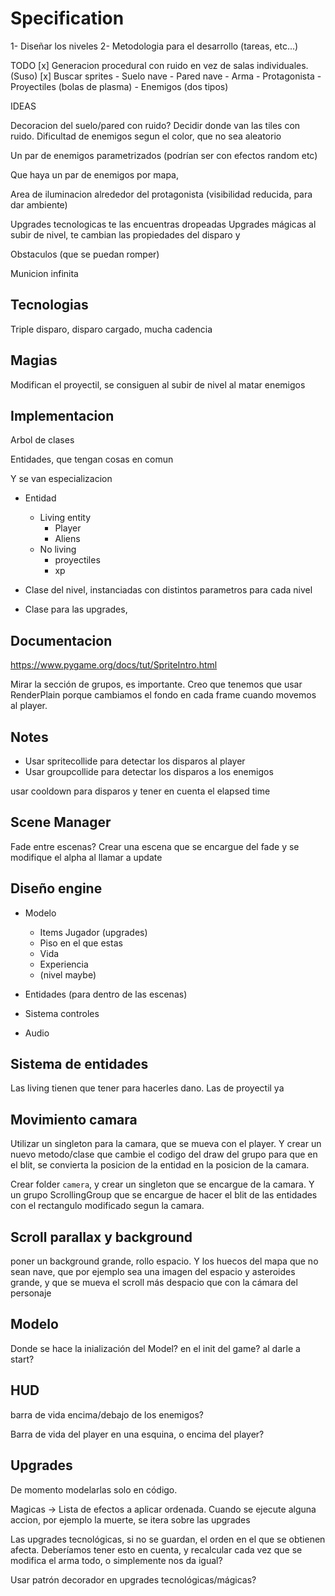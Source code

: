 # Specification

1- Diseñar los niveles
2- Metodologia para el desarrollo (tareas, etc...)

TODO
[x] Generacion procedural con ruido en vez de salas individuales. (Suso)
[x] Buscar sprites - Suelo nave - Pared nave - Arma - Protagonista - Proyectiles (bolas de plasma) - Enemigos (dos tipos)

IDEAS

Decoracion del suelo/pared con ruido? Decidir donde van las tiles con ruido.
Dificultad de enemigos segun el color, que no sea aleatorio

Un par de enemigos parametrizados (podrían ser con efectos random etc)

Que haya un par de enemigos por mapa,

Area de iluminacion alrededor del protagonista (visibilidad reducida,
para dar ambiente)

Upgrades tecnologicas te las encuentras dropeadas
Upgrades mágicas al subir de nivel, te cambian las propiedades
del disparo y

Obstaculos (que se puedan romper)

Municion infinita

## Tecnologias

Triple disparo, disparo cargado, mucha cadencia

## Magias

Modifican el proyectil, se consiguen al subir de nivel al matar enemigos

## Implementacion

Arbol de clases

Entidades, que tengan cosas en comun

Y se van especializacion

- Entidad
  - Living entity
    - Player
    - Aliens
  - No living
    - proyectiles
    - xp
- Clase del nivel, instanciadas con distintos parametros
  para cada nivel

- Clase para las upgrades,

## Documentacion

<https://www.pygame.org/docs/tut/SpriteIntro.html>

Mirar la sección de grupos, es importante. Creo que tenemos que usar RenderPlain porque cambiamos el fondo en cada frame cuando movemos al player.

## Notes

- Usar spritecollide para detectar los disparos al player
- Usar groupcollide para detectar los disparos a los enemigos

usar cooldown para disparos y tener en cuenta el elapsed time

## Scene Manager

Fade entre escenas? Crear una escena que se encargue del fade y se modifique
el alpha al llamar a update

## Diseño engine

- Modelo

  - Items Jugador (upgrades)
  - Piso en el que estas
  - Vida
  - Experiencia
  - (nivel maybe)

- Entidades (para dentro de las escenas)

- Sistema controles

- Audio

## Sistema de entidades

Las living tienen que tener para hacerles dano. Las de proyectil ya

## Movimiento camara

Utilizar un singleton para la camara, que se mueva con el player.
Y crear un nuevo metodo/clase que cambie el codigo del draw del grupo
para que en el blit, se convierta la posicion de la entidad en la posicion
de la camara.

Crear folder `camera`, y crear un singleton que se encargue de la camara. Y un grupo
ScrollingGroup que se encargue de hacer el blit de las entidades con el rectangulo
modificado segun la camara.

## Scroll parallax y background

poner un background grande, rollo espacio. Y los huecos del mapa que no sean nave,
que por ejemplo sea una imagen del espacio y asteroides grande, y que se mueva el
scroll más despacio que con la cámara del personaje

## Modelo

Donde se hace la inialización del Model? en el init del game? al darle
a start?

## HUD

barra de vida encima/debajo de los enemigos?

Barra de vida del player en una esquina, o encima del player?

## Upgrades

De momento modelarlas solo en código.

Magicas -> Lista de efectos a aplicar ordenada. Cuando se ejecute alguna accion, por ejemplo la muerte, se itera sobre las upgrades

Las upgrades tecnológicas, si no se guardan, el orden en el que se obtienen afecta. Deberíamos tener esto en cuenta, y recalcular
cada vez que se modifica el arma todo, o simplemente nos da igual?

Usar patrón decorador en upgrades tecnológicas/mágicas?
